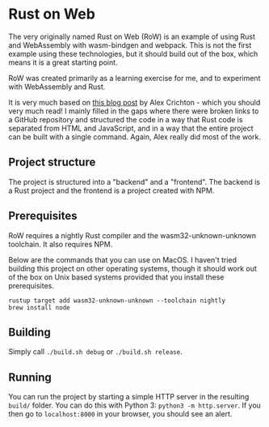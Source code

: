 # Rust on Web

The very originally named Rust on Web (RoW) is an example of using Rust and WebAssembly
with wasm-bindgen and webpack. This is not the first example using these technologies,
but it should build out of the box, which means it is a great starting point.

RoW was created primarily as a learning exercise for me, and to experiment
with WebAssembly and Rust.

It is very much based on [this blog post](https://hacks.mozilla.org/2018/04/javascript-to-rust-and-back-again-a-wasm-bindgen-tale/) by Alex Crichton - which you should very much read!
I mainly filled in the gaps where there were broken links to a GitHub repository and structured the code in a way that Rust code is separated
from HTML and JavaScript, and in a way that the entire project can be built
with a single command. Again, Alex really did most of the work.

## Project structure

The project is structured into a "backend" and a "frontend". The backend
is a Rust project and the frontend is a project created with NPM.

## Prerequisites

RoW requires a nightly Rust compiler and the wasm32-unknown-unknown toolchain. It also requires NPM.

Below are the commands that you can use on MacOS. I haven't tried building this project on other operating systems, though it should work out of the box on Unix based systems provided that you install these prerequisites.

```
rustup target add wasm32-unknown-unknown --toolchain nightly
brew install node
```

## Building

Simply call `./build.sh debug` or `./build.sh release`.

## Running

You can run the project by starting a simple HTTP server in the resulting
`build/` folder. You can do this with Python 3: `python3 -m http.server`.
If you then go to `localhost:8000` in your browser, you should see an alert.
